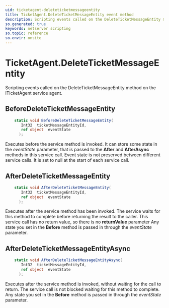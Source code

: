 ```yaml
---
uid: ticketagent-deleteticketmessageentity
title: TicketAgent.DeleteTicketMessageEntity event method
description: Scripting events called on the DeleteTicketMessageEntity method on the TicketAgent service agent.
so.generated: true
keywords: netserver scripting
so.topic: reference
so.envir: onsite
---
```

# TicketAgent.DeleteTicketMessageEntity

Scripting events called on the <see cref='M:ITicketAgent.DeleteTicketMessageEntity'>DeleteTicketMessageEntity</see> method on the <see cref='ITicketAgent'>ITicketAgent</see>  service agent.

## BeforeDeleteTicketMessageEntity
```cs
    static void BeforeDeleteTicketMessageEntity(
       Int32  ticketMessageEntityId,
       ref object  eventState
      );
```
Executes before the service method is invoked.
It can store some state in the *eventState* parameter, that is passed to the **After** and **AfterAsync** methods in this service call.
Event state is not preserved between different service calls. It is set to null at the start of each service call.
## AfterDeleteTicketMessageEntity
```cs
    static void AfterDeleteTicketMessageEntity(
       Int32  ticketMessageEntityId,
       ref object  eventState
      );
```
Executes after the service method has been invoked. The service waits for this method to complete before returning the result to the caller.
This service call has no return value, so there is no **returnValue** parameter
Any state you set in the **Before** method is passed in through the *eventState* parameter.
## AfterDeleteTicketMessageEntityAsync
```cs
    static void AfterDeleteTicketMessageEntityAsync(
       Int32  ticketMessageEntityId,
       ref object  eventState
      );
```
Executes after the service method is invoked, without waiting for the call to return.
The service call is not blocked waiting for this method to complete.
Any state you set in the **Before** method is passed in through the *eventState* parameter.

